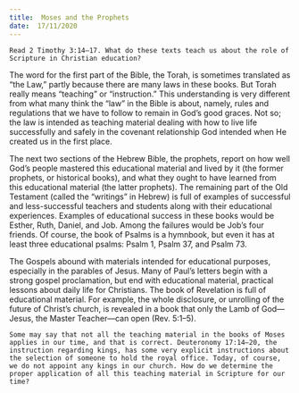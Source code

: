 ```yaml
---
title:  Moses and the Prophets
date:  17/11/2020
---
```


`Read 2 Timothy 3:14–17. What do these texts teach us about the role of Scripture in Christian education?`

The word for the first part of the Bible, the Torah, is sometimes translated as “the Law,” partly because there are many laws in these books. But Torah really means “teaching” or “instruction.” This understanding is very different from what many think the “law” in the Bible is about, namely, rules and regulations that we have to follow to remain in God’s good graces. Not so; the law is intended as teaching material dealing with how to live life successfully and safely in the covenant relationship God intended when He created us in the first place.

The next two sections of the Hebrew Bible, the prophets, report on how well God’s people mastered this educational material and lived by it (the former prophets, or historical books), and what they ought to have learned from this educational material (the latter prophets). The remaining part of the Old Testament (called the “writings” in Hebrew) is full of examples of successful and less-successful teachers and students along with their educational experiences. Examples of educational success in these books would be Esther, Ruth, Daniel, and Job. Among the failures would be Job’s four friends. Of course, the book of Psalms is a hymnbook, but even it has at least three educational psalms: Psalm 1, Psalm 37, and Psalm 73.

The Gospels abound with materials intended for educational purposes, especially in the parables of Jesus. Many of Paul’s letters begin with a strong gospel proclamation, but end with educational material, practical lessons about daily life for Christians. The book of Revelation is full of educational material. For example, the whole disclosure, or unrolling of the future of Christ’s church, is revealed in a book that only the Lamb of God—Jesus, the Master Teacher—can open (Rev. 5:1–5).

`Some may say that not all the teaching material in the books of Moses applies in our time, and that is correct. Deuteronomy 17:14–20, the instruction regarding kings, has some very explicit instructions about the selection of someone to hold the royal office. Today, of course, we do not appoint any kings in our church. How do we determine the proper application of all this teaching material in Scripture for our time?`